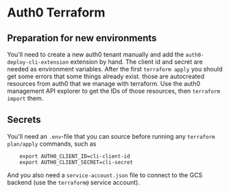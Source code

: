 # Auth0 Terraform

## Preparation for new environments

You'll need to create a new auth0 tenant manually and add the `auth0-deploy-cli-extension` extension by hand. The client id and secret are needed as environment variables. After the first `terraform apply` you should get some errors that some things already exist. those are autocreated resources from auth0 that we manage with terraform. Use the auth0 management API explorer to get the IDs of those resources, then `terraform import` them.

## Secrets

You'll need an `.env`-file that you can source before running any `terraform plan/apply` commands, such as

```
    export AUTH0_CLIENT_ID=cli-client-id
    export AUTH0_CLIENT_SECRET=cli-secret
```

And you also need a `service-account.json` file to connect to the GCS backend (use the `terraform@` service account).
